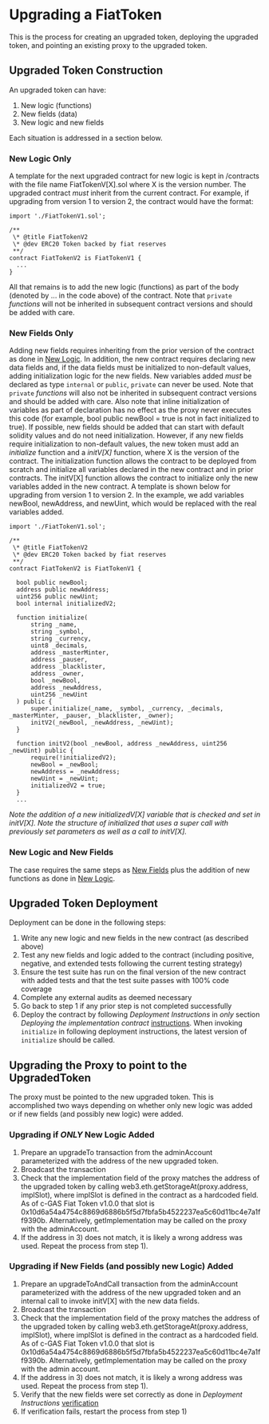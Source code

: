 # Upgrading a FiatToken

This is the process for creating an upgraded token, deploying the upgraded token, and pointing an existing proxy to the upgraded token. 

## Upgraded Token Construction
An upgraded token can have:
1) New logic (functions)
2) New fields (data)
3) New logic and new fields

Each situation is addressed in a section below. 

### New Logic Only
A template for the next upgraded contract for new logic is kept in /contracts with the file name FiatTokenV[X].sol where X is the version number. The upgraded contract *must* inherit from the current contract. For example, if upgrading from version 1 to version 2, the contract would have the format:

  ```
  import './FiatTokenV1.sol';

  /**
   \* @title FiatTokenV2
   \* @dev ERC20 Token backed by fiat reserves
   **/
  contract FiatTokenV2 is FiatTokenV1 { 
    ...
  }

  ```

All that remains is to add the new logic (functions) as part of the body (denoted by ... in the code above) of the contract. 
Note that `private` *functions* will not be inherited in subsequent contract versions and should be added with care. 

### New Fields Only
Adding new fields requires inheriting from the prior version of the contract as done in [New Logic](#new-logic-only). In addition, the new contract requires declaring new data fields and, if the data fields must be initialized to non-default values, adding initialization logic for the new fields. New variables added *must* be declared as type `internal` or `public`, `private` can never be used. Note that `private` *functions* will also not be inherited in subsequent contract versions and should be added with care. Also note that inline initialization of variables as part of declaration has no effect as the proxy never executes this code (for example, bool public newBool = true is not in fact initialized to true). If possible, new fields should be added that can start with default solidity values and do not need initialization. However, if any new fields require initialization to non-default values, the new token must add an *initialize* function and a *initV[X]* function, where X is the version of the contract. The initialization function allows the contract to be deployed from scratch and initialize all variables declared in the new contract and in prior contracts. The initV[X] function allows the contract to initialize only the new variables added in the new contract.  A template is shown below for upgrading from version 1 to version 2. In the example, we add variables newBool, newAddress, and newUint, which would be replaced with the real variables added. 

  ```
  import './FiatTokenV1.sol';

  /**
   \* @title FiatTokenV2
   \* @dev ERC20 Token backed by fiat reserves
   **/
  contract FiatTokenV2 is FiatTokenV1 { 

    bool public newBool;
    address public newAddress;
    uint256 public newUint;
    bool internal initializedV2;

    function initialize(
        string _name,
        string _symbol,
        string _currency,
        uint8 _decimals,
        address _masterMinter,
        address _pauser,
        address _blacklister,
        address _owner,
        bool _newBool,
        address _newAddress,
        uint256 _newUint
    ) public {
        super.initialize(_name, _symbol, _currency, _decimals, _masterMinter, _pauser, _blacklister, _owner);
        initV2(_newBool, _newAddress, _newUint);
    }

    function initV2(bool _newBool, address _newAddress, uint256 _newUint) public {
        require(!initializedV2);
        newBool = _newBool;
        newAddress = _newAddress;
        newUint = _newUint;
        initializedV2 = true;
    }
    ...

  ```
  *Note the addition of a new initializedV[X] variable that is checked and set in initV[X].*
  *Note the structure of initialized that uses a super call with previously set parameters as well as a call to initV[X].*

### New Logic and New Fields
The case requires the same steps as [New Fields](#new-fields-only) plus the addition of new functions as done in [New Logic](#new-logic-only). 


## Upgraded Token Deployment
Deployment can be done in the following steps:
  1) Write any new logic and new fields in the new contract (as described above)
  2) Test any new fields and logic added to the contract (including positive, negative, and extended tests following the current testing strategy)
  3) Ensure the test suite has run on the final version of the new contract with added tests and that the test suite passes with 100% code coverage
  4) Complete any external audits as deemed necessary 
  5) Go back to step 1 if any prior step is not completed successfully
  6) Deploy the contract by following *Deployment Instructions* in *only* section *Deploying the implementation contract* [instructions](deployment.md#Deploying-the-implementation-contract). When invoking `initialize` in following deployment instructions, the latest version of `initialize` should be called.

## Upgrading the Proxy to point to the UpgradedToken
The proxy must be pointed to the new upgraded token. This is accomplished two ways depending on whether only new logic was added or if new fields (and possibly new logic) were added. 

### Upgrading if *ONLY* New Logic Added
1) Prepare an upgradeTo transaction from the adminAccount parameterized with the address of the new upgraded token.
2) Broadcast the transaction
3) Check that the implementation field of the proxy matches the address of the upgraded token by calling web3.eth.getStorageAt(proxy.address, implSlot), where implSlot is defined in the contract as a hardcoded field. As of c-GAS Fiat Token v1.0.0 that slot is 0x10d6a54a4754c8869d6886b5f5d7fbfa5b4522237ea5c60d11bc4e7a1ff9390b. Alternatively, getImplementation may be called on the proxy with the adminAccount.
4) If the address in 3) does not match, it is likely a wrong address was used. Repeat the process from step 1).

### Upgrading if New Fields (and possibly new Logic) Added
1) Prepare an upgradeToAndCall transaction from the adminAccount parameterized with the address of the new upgraded token and an internal call to invoke initV[X] with the new data fields.
2) Broadcast the transaction
3) Check that the implementation field of the proxy matches the address of the upgraded token by calling web3.eth.getStorageAt(proxy.address, implSlot), where implSlot is defined in the contract as a hardcoded field. As of c-GAS Fiat Token v1.0.0 that slot is 0x10d6a54a4754c8869d6886b5f5d7fbfa5b4522237ea5c60d11bc4e7a1ff9390b. Alternatively, getImplementation may be called on the proxy with the admin account.
4) If the address in 3) does not match, it is likely a wrong address was used. Repeat the process from step 1).
5) Verify that the new fields were set correctly as done in *Deployment Instructions* [verification](deployment.md) 
6) If verification fails, restart the process from step 1)

